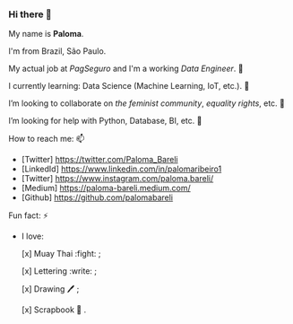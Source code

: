 ### Hi there 👋

My name is **Paloma**.

I'm from Brazil, São Paulo.

My actual job at *PagSeguro* and I'm a working *Data Engineer*. 🔭 

I currently learning: Data Science (Machine Learning, IoT, etc.). 🌱

I’m looking to collaborate on *the feminist community*, *equality rights*, etc. 👯 

I’m looking for help with Python, Database, BI, etc. 🤔

How to reach me: 📫 
  * [Twitter] https://twitter.com/Paloma_Bareli
  * [LinkedId] https://www.linkedin.com/in/palomaribeiro1
  * [Twitter] https://www.instagram.com/paloma.bareli/ 
  * [Medium] https://paloma-bareli.medium.com/
  * [Github] https://github.com/palomabareli
  
Fun fact: ⚡
  * I love: 
  
    [x] Muay Thai :fight: ; 
    
    [x] Lettering :write: ;
    
    [x] Drawing :pen: ;
    
    [x] Scrapbook :book: .
    
